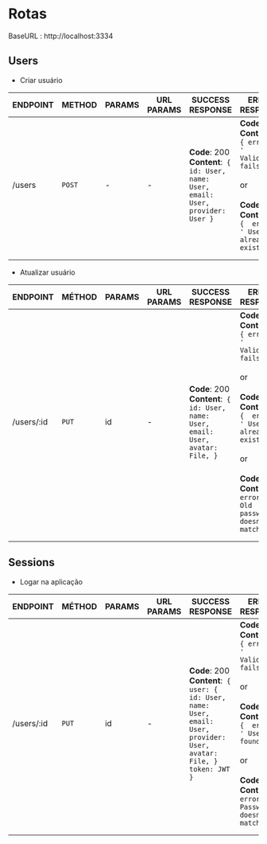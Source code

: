 # Rotas

BaseURL : http://localhost:3334

## Users

- Criar usuário

| ENDPOINT | METHOD   | PARAMS | URL PARAMS | SUCCESS RESPONSE                                                                                | ERROR RESPONSE                                                                                                                                                                                |
|--------------|----------|--------|------------|-------------------------------------------------------------------------------------------------|-----------------------------------------------------------------------------------------------------------------------------------------------------------------------------------------------|
| /users       | ``POST`` | -      | -          | __Code__: 200 <br/> __Content__:` { id: User, name: User, email: User, provider: User }` | __Code__: 400 <br/>   __Content__: ` { error:  ' Validation fails '  }`  <br/><br/>                   or <br/><br/> __Code__: 400 <br/> __Content__: ` {  error:  ' User already exists ' }`  |
|              |          |        |            |                                                                                                 |                                                                                                                                                                                               |
|              |          |        |            |                                                                                                 |                                                                                                                                                                                               |

- Atualizar usuário

| ENDPOINT | MÉTHOD  | PARAMS | URL PARAMS | SUCCESS RESPONSE                                                                         | ERROR RESPONSE                                                                                                                                                                                                                                                                                                        |
|--------------|---------|--------|------------|------------------------------------------------------------------------------------------|-----------------------------------------------------------------------------------------------------------------------------------------------------------------------------------------------------------------------------------------------------------------------------------------------------------------------|
| /users/:id   | ``PUT`` | id     | -          | __Code__: 200 <br/> __Content__:` { id: User, name: User, email: User, avatar: File, }`  | __Code__: 400 <br/>   __Content__: ` { error:  ' Validation fails '  }`  <br/><br/>                   or <br/><br/> __Code__: 400 <br/> __Content__: ` {  error:  ' User already exists ' }` <br/><br/>                   or <br/><br/> __Code__: 401 <br/> __Content__: `{ error:  ' Old password doesnt match ' }`  |
|              |         |        |            |                                                                                          |                                                                                                                                                                                                                                                                                                                       |
|              |         |        |            |                                                                                          |                                                                                                                                                                                                                                                                                                                       |

## Sessions

- Logar na aplicação

| __ENDPOINT__ | MÉTHOD  | PARAMS | URL PARAMS | SUCCESS RESPONSE                                                                                                         | ERROR RESPONSE                                                                                                                                                                                                                                                                                              |
|--------------|---------|--------|------------|--------------------------------------------------------------------------------------------------------------------------|-------------------------------------------------------------------------------------------------------------------------------------------------------------------------------------------------------------------------------------------------------------------------------------------------------------|
| /users/:id   | ``PUT`` | id     | -          | **Code**: 200 <br/> __Content__:` { user: { id: User, name: User, email: User, provider: User, avatar: File, } token: JWT  }`  | __Code__: 400 <br/>   __Content__: ` { error:  ' Validation fails '  }`  <br/><br/>                   or <br/><br/> __Code__: 401 <br/> __Content__: ` {  error: ' User not found ' }` <br/><br/>                   or <br/><br/> __Code__: 401 <br/> __Content__: `{ error:  ' Password doesnt match ' }`  |
|              |         |        |            |                                                                                                                          |                                                                                                                                                                                                                                                                                                             |
|              |         |        |            |                                                                                                                          |                                                                                                                                                                                                                                                                                                             |
